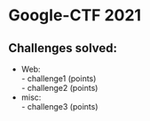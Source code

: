 #  Google-CTF 2021  

##  Challenges solved:  
  -  Web:  
    -  challenge1 (points)  
    -  challenge2 (points)  
  -  misc:  
    -  challenge3 (points)  